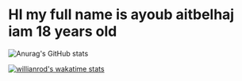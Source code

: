 # HI my full name is ayoub aitbelhaj iam 18 years old

![Anurag's GitHub stats](https://github-readme-stats.vercel.app/api?username=aaitbelh&show_icons=true)

[![willianrod's wakatime stats](https://github-readme-stats.vercel.app/api/wakatime?username=aaitbelh)](https://github.com/aaitbelh/github-readme-stats)

